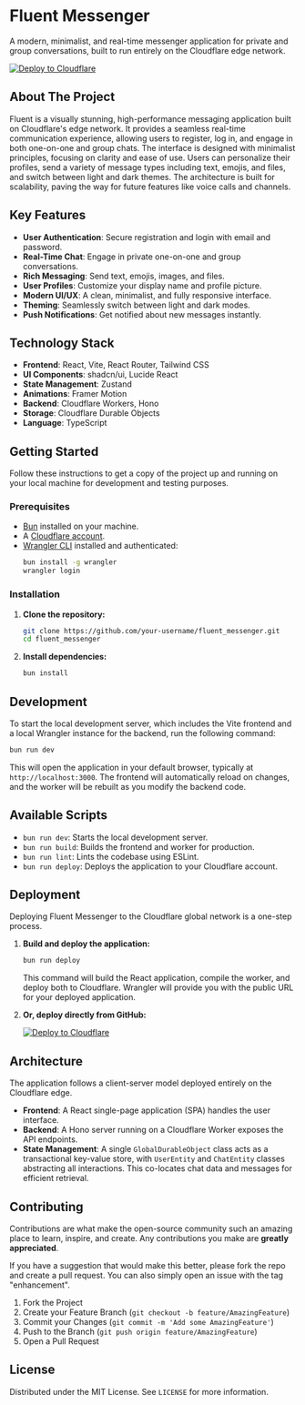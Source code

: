 # Fluent Messenger

A modern, minimalist, and real-time messenger application for private and group conversations, built to run entirely on the Cloudflare edge network.

[![Deploy to Cloudflare](https://deploy.workers.cloudflare.com/button)](https://deploy.workers.cloudflare.com/?url=https://github.com/maratbekovl07/generated-app-20251007-033049-lem)

## About The Project

Fluent is a visually stunning, high-performance messaging application built on Cloudflare's edge network. It provides a seamless real-time communication experience, allowing users to register, log in, and engage in both one-on-one and group chats. The interface is designed with minimalist principles, focusing on clarity and ease of use. Users can personalize their profiles, send a variety of message types including text, emojis, and files, and switch between light and dark themes. The architecture is built for scalability, paving the way for future features like voice calls and channels.

## Key Features

-   **User Authentication**: Secure registration and login with email and password.
-   **Real-Time Chat**: Engage in private one-on-one and group conversations.
-   **Rich Messaging**: Send text, emojis, images, and files.
-   **User Profiles**: Customize your display name and profile picture.
-   **Modern UI/UX**: A clean, minimalist, and fully responsive interface.
-   **Theming**: Seamlessly switch between light and dark modes.
-   **Push Notifications**: Get notified about new messages instantly.

## Technology Stack

-   **Frontend**: React, Vite, React Router, Tailwind CSS
-   **UI Components**: shadcn/ui, Lucide React
-   **State Management**: Zustand
-   **Animations**: Framer Motion
-   **Backend**: Cloudflare Workers, Hono
-   **Storage**: Cloudflare Durable Objects
-   **Language**: TypeScript

## Getting Started

Follow these instructions to get a copy of the project up and running on your local machine for development and testing purposes.

### Prerequisites

-   [Bun](https://bun.sh/) installed on your machine.
-   A [Cloudflare account](https://dash.cloudflare.com/sign-up).
-   [Wrangler CLI](https://developers.cloudflare.com/workers/wrangler/install-and-update/) installed and authenticated:
    ```bash
    bun install -g wrangler
    wrangler login
    ```

### Installation

1.  **Clone the repository:**
    ```bash
    git clone https://github.com/your-username/fluent_messenger.git
    cd fluent_messenger
    ```

2.  **Install dependencies:**
    ```bash
    bun install
    ```

## Development

To start the local development server, which includes the Vite frontend and a local Wrangler instance for the backend, run the following command:

```bash
bun run dev
```

This will open the application in your default browser, typically at `http://localhost:3000`. The frontend will automatically reload on changes, and the worker will be rebuilt as you modify the backend code.

## Available Scripts

-   `bun run dev`: Starts the local development server.
-   `bun run build`: Builds the frontend and worker for production.
-   `bun run lint`: Lints the codebase using ESLint.
-   `bun run deploy`: Deploys the application to your Cloudflare account.

## Deployment

Deploying Fluent Messenger to the Cloudflare global network is a one-step process.

1.  **Build and deploy the application:**
    ```bash
    bun run deploy
    ```

    This command will build the React application, compile the worker, and deploy both to Cloudflare. Wrangler will provide you with the public URL for your deployed application.

2.  **Or, deploy directly from GitHub:**

    [![Deploy to Cloudflare](https://deploy.workers.cloudflare.com/button)](https://deploy.workers.cloudflare.com/?url=https://github.com/maratbekovl07/generated-app-20251007-033049-lem)

## Architecture

The application follows a client-server model deployed entirely on the Cloudflare edge.

-   **Frontend**: A React single-page application (SPA) handles the user interface.
-   **Backend**: A Hono server running on a Cloudflare Worker exposes the API endpoints.
-   **State Management**: A single `GlobalDurableObject` class acts as a transactional key-value store, with `UserEntity` and `ChatEntity` classes abstracting all interactions. This co-locates chat data and messages for efficient retrieval.

## Contributing

Contributions are what make the open-source community such an amazing place to learn, inspire, and create. Any contributions you make are **greatly appreciated**.

If you have a suggestion that would make this better, please fork the repo and create a pull request. You can also simply open an issue with the tag "enhancement".

1.  Fork the Project
2.  Create your Feature Branch (`git checkout -b feature/AmazingFeature`)
3.  Commit your Changes (`git commit -m 'Add some AmazingFeature'`)
4.  Push to the Branch (`git push origin feature/AmazingFeature`)
5.  Open a Pull Request

## License

Distributed under the MIT License. See `LICENSE` for more information.